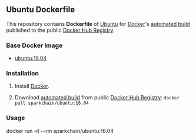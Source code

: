 ## Ubuntu Dockerfile


This repository contains **Dockerfile** of [Ubuntu](http://www.ubuntu.com/) for [Docker](https://www.docker.com/)'s [automated build](https://hub.docker.com/r/sparkchain/ubuntu/) published to the public [Docker Hub Registry](https://registry.hub.docker.com/).


### Base Docker Image

* [ubuntu:16.04](https://registry.hub.docker.com/u/library/ubuntu/)


### Installation

1. Install [Docker](https://www.docker.com/).

2. Download [automated build](https://registry.hub.docker.com/u/dockerfile/ubuntu/) from public [Docker Hub Registry](https://registry.hub.docker.com/): `docker pull sparkchain/ubuntu:16.04`


### Usage

 docker run -it --rm sparkchain/ubuntu:16.04
